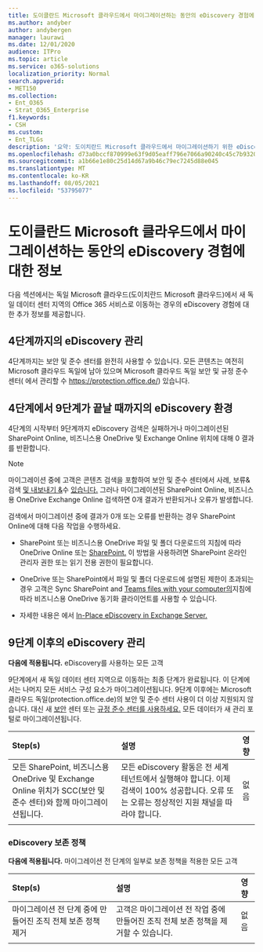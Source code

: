 ```yaml
---
title: 도이클란드 Microsoft 클라우드에서 마이그레이션하는 동안의 eDiscovery 경험에 대한 정보
ms.author: andyber
author: andybergen
manager: laurawi
ms.date: 12/01/2020
audience: ITPro
ms.topic: article
ms.service: o365-solutions
localization_priority: Normal
search.appverid:
- MET150
ms.collection:
- Ent_O365
- Strat_O365_Enterprise
f1.keywords:
- CSH
ms.custom:
- Ent_TLGs
description: '요약: 도이치란드 Microsoft 클라우드에서 마이그레이션하기 위한 eDiscovery 마이그레이션 단계입니다.'
ms.openlocfilehash: d73a0bccf870999e63f9d05eaff796e7066a90240c45c7b93208fd715a0d2baa
ms.sourcegitcommit: a1b66e1e80c25d14d67a9b46c79ec7245d88e045
ms.translationtype: MT
ms.contentlocale: ko-KR
ms.lasthandoff: 08/05/2021
ms.locfileid: "53795077"
---
```

# <a name="information-about-the-ediscovery-experience-during-the-migration-from-microsoft-cloud-deutschland"></a>도이클란드 Microsoft 클라우드에서 마이그레이션하는 동안의 eDiscovery 경험에 대한 정보
다음 섹션에서는 독일 Microsoft 클라우드(도이치란드 Microsoft 클라우드)에서 새 독일 데이터 센터 지역의 Office 365 서비스로 이동하는 경우의 eDiscovery 경험에 대한 추가 정보를 제공합니다.

## <a name="ediscovery-administration-until-phase-4"></a>4단계까지의 eDiscovery 관리
4단계까지는 보안 및 준수 센터를 완전히 사용할 수 있습니다. 모든 콘텐츠는 여전히 Microsoft 클라우드 독일에 남아 있으며 Microsoft 클라우드 독일 보안 및 규정 준수 센터( 에서 관리할 수 https://protection.office.de/) 있습니다.

## <a name="ediscovery-experience-between-phase-4-until-the-the-end-of-phase-9"></a>4단계에서 9단계가 끝날 때까지의 eDiscovery 환경
4단계의 시작부터 9단계까지 eDiscovery 검색은 실패하거나 마이그레이션된 SharePoint Online, 비즈니스용 OneDrive 및 Exchange Online 위치에 대해 0 결과를 반환합니다.

> [!NOTE]
> 마이그레이션 중에 고객은 콘텐츠 검색을 포함하여 보안 및 준수 센터에서 사례, 보류& 검색 [및 내보내기 &](/microsoft-365/compliance/manage-legal-investigations)수 [있습니다.](/microsoft-365/compliance/search-for-content) 그러나 마이그레이션된 SharePoint Online, 비즈니스용 OneDrive Exchange Online 검색하면 0개 결과가 반환되거나 오류가 발생합니다.

검색에서 마이그레이션 중에 결과가 0개 또는 오류를 반환하는 경우 SharePoint Online에 대해 다음 작업을 수행하세요.

- SharePoint 또는 비즈니스용 OneDrive 파일 및 폴더 다운로드의 지침에 따라 OneDrive Online 또는 [SharePoint.](https://support.office.com/article/download-files-and-folders-from-onedrive-or-sharepoint-5c7397b7-19c7-4893-84fe-d02e8fa5df05) 이 방법을 사용하려면 SharePoint 온라인 관리자 권한 또는 읽기 전용 권한이 필요합니다.
- OneDrive 또는 SharePoint에서 파일 및 [](https://support.office.com/article/download-files-and-folders-from-onedrive-or-sharepoint-5c7397b7-19c7-4893-84fe-d02e8fa5df05)폴더 다운로드에 설명된 제한이 초과되는 경우 고객은 Sync SharePoint and [Teams files with your computer의](https://support.office.com/article/sync-sharepoint-files-with-the-new-onedrive-sync-app-6de9ede8-5b6e-4503-80b2-6190f3354a88)지침에 따라 비즈니스용 OneDrive 동기화 클라이언트를 사용할 수 있습니다.

- 자세한 내용은 에서 [In-Place eDiscovery in Exchange Server.](/Exchange/policy-and-compliance/ediscovery/ediscovery)


## <a name="ediscovery-administration-after-phase-9"></a>9단계 이후의 eDiscovery 관리

**다음에 적용됩니다.** eDiscovery를 사용하는 모든 고객

9단계에서 새 독일 데이터 센터 지역으로 이동하는 최종 단계가 완료됩니다. 이 단계에서는 나머지 모든 서비스 구성 요소가 마이그레이션됩니다.
9단계 이후에는 Microsoft 클라우드 독일(protection.office.de)의 보안 및 준수 센터 사용이 더 이상 지원되지 않습니다. 대신 새 [보안](https://security.microsoft.com/) 센터 또는 [규정 준수 센터를 사용하세요.](https://compliance.microsoft.com/) 모든 데이터가 새 관리 포털로 마이그레이션됩니다.

| Step(s) | 설명 | 영향 |
|:-------|:-------|:-------|
|  모든 SharePoint, 비즈니스용 OneDrive 및 Exchange Online 위치가 SCC(보안 및 준수 센터)와 함께 마이그레이션됩니다. | 모든 eDiscovery 활동은 전 세계 테넌트에서 실행해야 합니다. 이제 검색이 100% 성공합니다. 오류 또는 오류는 정상적인 지원 채널을 따라야 합니다. | 없음 |
||||

### <a name="ediscovery-retention-policy"></a>eDiscovery 보존 정책
**다음에 적용됩니다.**  마이그레이션 전 단계의 일부로 보존 정책을 적용한 모든 고객

| Step(s) | 설명 | 영향 |
|:-------|:-------|:-------|
| 마이그레이션 전 단계 중에 만들어진 조직 전체 보존 정책 제거 | 고객은 마이그레이션 전 작업 중에 만들어진 조직 전체 보존 정책을 제거할 수 있습니다. | 없음 |
||||
